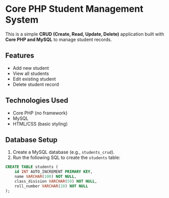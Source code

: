 # Core PHP Student Management System

This is a simple **CRUD (Create, Read, Update, Delete)** application built with **Core PHP and MySQL** to manage student records.

## Features

- Add new student
- View all students
- Edit existing student
- Delete student record

## Technologies Used

- Core PHP (no framework)
- MySQL
- HTML/CSS (basic styling)


## Database Setup

1. Create a MySQL database (e.g., `students_crud`).
2. Run the following SQL to create the `students` table:

```sql
CREATE TABLE students (
    id INT AUTO_INCREMENT PRIMARY KEY,
    name VARCHAR(100) NOT NULL,
    class_division VARCHAR(50) NOT NULL,
    roll_number VARCHAR(20) NOT NULL
);
